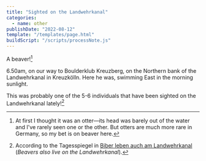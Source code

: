 ```yaml
---
title: "Sighted on the Landwehrkanal"
categories:
  - name: other
publishDate: "2022-08-12"
template: "/templates/page.html"
buildScript: "/scripts/processNote.js"
---
```


A beaver![^1]

6.50am, on our way to Boulderklub Kreuzberg, on the Northern bank of the Landwehrkanal in Kreuzkölln. Here he was, swimming East in the morning sunlight.

This was probably one of the 5-6 individuals that have been sighted on the Landwehrkanal lately![^2]

[^1]: At first I thought it was an otter—its head was barely out of the water and I've rarely seen one or the other. But otters are much more rare in Germany, so my bet is on beaver here.
[^2]: According to the Tagesspiegel in [Biber leben auch am Landwehrkanal](https://www.tagesspiegel.de/berlin/bezirke/das-wilde-berlin-kreuzberg-biber-leben-auch-am-landwehrkanal/26864034.html) (_Beavers also live on the Landwehrkanal_).
